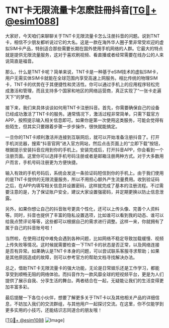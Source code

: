 # TNT卡无限流量卡怎麽註冊抖音[[TG💪+ @esim1088](https://t.me/s/esim1088)]

大家好，今天咱们来聊聊关于TNT卡无限流量卡怎么注册抖音的问题。说到TNT卡，相信不少朋友都听说过它的大名。这是一款在海外华人圈子里非常受欢迎的虚拟SIM卡产品，特别适合那些需要长期在国外使用手机网络的人群。它最大的特点就是提供无限流量服务，这对于喜欢刷视频、看直播或者经常需要在线办公的人来说简直是福音。

那么，什么是TNT卡呢？简单来说，TNT卡是一种基于eSIM技术的虚拟SIM卡，用户无需实体SIM卡就能在全球范围内享受高速上网服务。相比传统的物理SIM卡，TNT卡的优势在于其便捷性和灵活性。你可以通过手机上的应用程序轻松完成激活和管理，而且支持多个国家和地区的网络运营商，真正实现了“一张卡走遍天下”的梦想。

接下来，我们来具体谈谈如何用TNT卡注册抖音。首先，你需要确保自己的设备已经成功激活了TNT卡的服务。通常情况下，激活过程非常简单，只需下载官方APP，按照提示输入相关信息即可。如果你是第一次使用这类服务，可能会觉得有些陌生，但其实只要跟着步骤一步步操作，很快就能搞定。

一旦你的TNT卡顺利激活并连接到互联网后，就可以开始准备注册抖音了。打开手机浏览器，搜索“抖音官网”进入官方网站，然后点击页面上的“立即下载”按钮，根据提示安装抖音应用到你的手机上。安装完成后，打开抖音APP，你会看到一个注册页面。这里你可以选择手机号码注册或者是邮箱注册两种方式。对于大多数用户而言，手机号码注册更为方便快捷。

输入有效的手机号码后，系统会发送一条验证码短信到你的手机上。由于我们使用的是TNT卡提供的无限流量服务，所以不用担心额外产生流量费用。收到验证码之后，在APP内填写相关信息并设置密码，这样就完成了基本的注册流程。不过需要注意的是，为了保证账户安全，建议大家设置强密码，并定期更换以防止信息泄露。

另外，如果你想让自己的抖音账号更具个性化，还可以上传头像、完善个人资料等。同时，抖音也提供了丰富的隐私设置选项，比如谁可以看到我的动态、谁可以给我点赞评论等等，这些都可以根据自己的需求进行调整。这样一来，你就拥有了属于自己的抖音账号啦！

当然啦，在使用过程中难免会遇到各种问题，比如网络不稳定导致加载缓慢、视频上传失败等情况。这时候就需要检查一下TNT卡的状态是否正常，以及网络连接是否有异常。如果确认是TNT卡本身的问题，可以尝试联系客服寻求帮助；如果是其他原因造成的故障，则可以参考官方的帮助文档寻找解决办法。

总之，借助TNT卡无限流量卡的强大功能，无论是日常娱乐还是工作学习，都能享受到顺畅无阻的网络体验。而抖音作为一款风靡全球的短视频平台，更是为人们提供了展示自我、分享生活的舞台。两者结合在一起，无疑能让我们的生活变得更加丰富多彩。

最后提醒一下各位小伙伴，想要了解更多关于TNT卡以及其他相关产品的详细信息，不妨加入我们的交流群组，与其他用户一起探讨交流。在这里，你不仅能学到更多实用的小技巧，还能结识志同道合的朋友哦！

[[TG💪+ @esim1088](https://t.me/s/esim1088) ![Image](https://i.postimg.cc/4NQfJmqS/Snipaste-2025-05-13-00-14-12.png)]